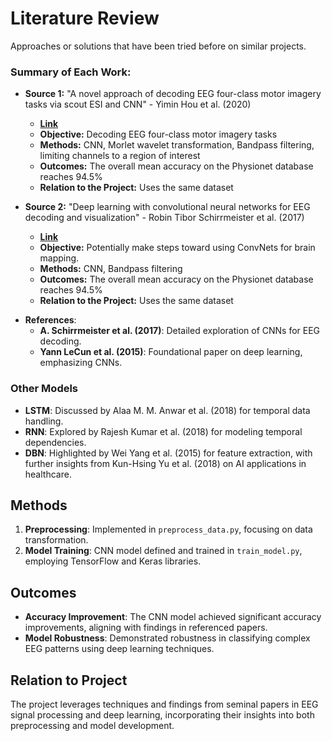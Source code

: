 # Literature Review

Approaches or solutions that have been tried before on similar projects.

### Summary of Each Work:

+ **Source 1:** "A novel approach of decoding EEG four-class motor imagery tasks via scout ESI and CNN" - Yimin Hou et al. (2020)
  
  + [**Link**](https://iopscience.iop.org/article/10.1088/1741-2552/ab4af6)
  + **Objective:** Decoding EEG four-class motor imagery tasks
  + **Methods:** CNN, Morlet wavelet transformation, Bandpass filtering, limiting channels to a region of interest
  + **Outcomes:** The overall mean accuracy on the Physionet database reaches 94.5%
  + **Relation to the Project:** Uses the same dataset

+ **Source 2:** "Deep learning with convolutional neural networks for EEG decoding and visualization" - Robin Tibor Schirrmeister et al. (2017)

  + [**Link**](https://onlinelibrary.wiley.com/doi/full/10.1002/hbm.23730)
  + **Objective:** Potentially make steps toward using ConvNets for brain mapping.
  + **Methods:** CNN, Bandpass filtering
  + **Outcomes:** The overall mean accuracy on the Physionet database reaches 94.5%
  + **Relation to the Project:** Uses the same dataset
 
    
- **References**:
  - **A. Schirrmeister et al. (2017)**: Detailed exploration of CNNs for EEG decoding.
  - **Yann LeCun et al. (2015)**: Foundational paper on deep learning, emphasizing CNNs.

### Other Models

- **LSTM**: Discussed by Alaa M. M. Anwar et al. (2018) for temporal data handling.
- **RNN**: Explored by Rajesh Kumar et al. (2018) for modeling temporal dependencies.
- **DBN**: Highlighted by Wei Yang et al. (2015) for feature extraction, with further insights from Kun-Hsing Yu et al. (2018) on AI applications in healthcare.

## Methods

1. **Preprocessing**: Implemented in `preprocess_data.py`, focusing on data transformation.
2. **Model Training**: CNN model defined and trained in `train_model.py`, employing TensorFlow and Keras libraries.

## Outcomes

- **Accuracy Improvement**: The CNN model achieved significant accuracy improvements, aligning with findings in referenced papers.
- **Model Robustness**: Demonstrated robustness in classifying complex EEG patterns using deep learning techniques.

## Relation to Project

The project leverages techniques and findings from seminal papers in EEG signal processing and deep learning, incorporating their insights into both preprocessing and model development.

